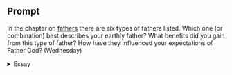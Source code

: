 ---
---

## Prompt

In the chapter on [fathers][Experiencing the Father’s Embrace] there are six types of fathers listed. Which one (or combination) best describes your earthly father? What benefits did you gain from this type of father? How have they influenced your expectations of Father God? (Wednesday)

[Experiencing the Father’s Embrace]: https://read.amazon.com/?asin=B0051GN8XO

<details>
  <summary>Essay</summary>

  <p>
    My father was a fabricated good father; I have no proper memory of my father. When South Vietnam lost the war, my dad went to prison when I was two years old. My mother told us he visited the family a few times after his release from prison, but I don’t recall those encounters. Dad escaped on a boat to America when I was six years old. Families without fathers were the norm since most kids’ dads were also absent. My mother leveraged the lack of a father figure in the family to compel us to be mature and responsible. Still, as we were told, the most potent emotional stimulus was that we have an extraordinary father who braved the sea and found freedom; he was preparing a place for all of us.
  </p>

  <p>
    My mother understood the power of hope. Though we did not have an actively participating father in our daily existence, she harnessed the power of our desires to be worthy of dad’s sacrifice, compelling us to be patient, restrained, and selfless. “Emotionally, these fathers are stable and loving, spending time with their children, meeting their needs for security and affirmation, and seeming to do everything a father should” (p. 113). Frost’s definition of a good father perfectly matched the father my mom crafted. Fantasies are challenging to break when reinforced by an eloquent, loving mother and shared between siblings who are longing for “a consummation devoutly to be wished.” Most crucially, this fantasy was perfectly preserved because my father was not there in reality.
  </p>

  <p>
    When I met my father, the fantastical world my mom composed crashed into my father’s prosaic reality. Though my illusion of hope was shattered, I was already equipped with the fortitude to paint a different fantasy. The scripture says, “Even the youths shall faint and be weary, and the young men shall utterly fall” (Isaiah 40:30) because our sinful nature made us “like the grass” (Ps 37:2), and we will fail. Unknowingly, my father had an impossible stature to fill — and in my eyes, he failed spectacularly. Still, unlike an earthly father, the Heavenly Father’s “work is perfect, for all his ways are justice. A God of faithfulness and without iniquity, just and upright is he” (Dev 32:4 ESV). If the idea of a good father existed in my imagination, according to Anselm’s ontological argument (Proslogium), then there exists the best father — my Heavenly Father. Instead of my mother’s misconjectures about my earthly father, I trust the Holy Spirit, who confirms my spirit about the eternal goodness of my Heavenly Father (1Cor 2:11; Rom 8:16,27). My father became the necessary contrast I needed to understand and believe in the Lord’s promise, “As the Father hath loved me, so have I loved you” (Jn 15:9).
  </p>

  <samp>0</samp>
</details>
